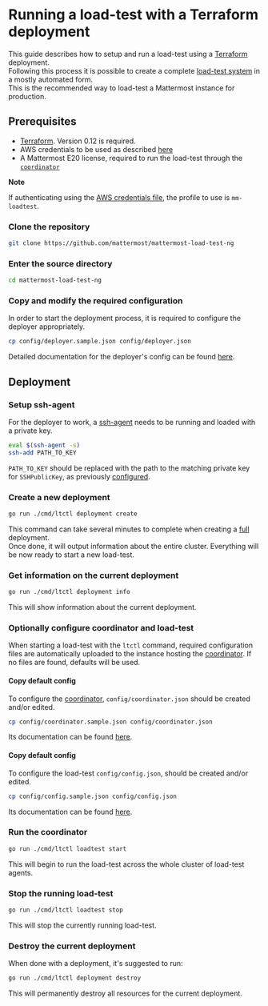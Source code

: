 # Running a load-test with a Terraform deployment

This guide describes how to setup and run a load-test using a [Terraform](https://www.terraform.io/intro/index.html) deployment.  
Following this process it is possible to create a complete [load-test system](loadtest_system.md) in a mostly automated form.  
This is the recommended way to load-test a Mattermost instance for production.

## Prerequisites

- [Terraform](https://learn.hashicorp.com/terraform/getting-started/install). Version 0.12 is required.
- AWS credentials to be used as described [here](https://www.terraform.io/docs/providers/aws/index.html#authentication)
- A Mattermost E20 license, required to run the load-test through the [`coordinator`](coordinator.md)

**Note**

If authenticating using the [AWS credentials file](https://www.terraform.io/docs/providers/aws/index.html#shared-credentials-file), the profile to use is `mm-loadtest`.

### Clone the repository

```sh
git clone https://github.com/mattermost/mattermost-load-test-ng
```

### Enter the source directory

```sh
cd mattermost-load-test-ng
```

### Copy and modify the required configuration

In order to start the deployment process, it is required to configure the deployer appropriately.

```sh
cp config/deployer.sample.json config/deployer.json
```

Detailed documentation for the deployer's config can be found [here](deployer_config.md).

## Deployment

### Setup ssh-agent

For the deployer to work, a [ssh-agent](https://linux.die.net/man/1/ssh-agent) needs to be running and loaded with a private key.

```sh
eval $(ssh-agent -s)
ssh-add PATH_TO_KEY
```

`PATH_TO_KEY` should be replaced with the path to the matching private key for `SSHPublicKey`, as previously [configured](deployer_config.md).

### Create a new deployment

```sh
go run ./cmd/ltctl deployment create
```

This command can take several minutes to complete when creating a [full](loadtest_system.md) deployment.  
Once done, it will output information about the entire cluster. Everything will be now ready to start a new load-test.

### Get information on the current deployment

```sh
go run ./cmd/ltctl deployment info
```

This will show information about the current deployment.

### Optionally configure coordinator and load-test

When starting a load-test with the `ltctl` command, required configuration files are automatically uploaded to the instance hosting the [coordinator](coordinator.md). 
If no files are found, defaults will be used.

#### Copy default config

To configure the [coordinator](coordinator.md), `config/coordinator.json` should be created and/or edited. 

```sh
cp config/coordinator.sample.json config/coordinator.json
```

Its documentation can be found [here](coordinator_config.md).

#### Copy default config

To configure the load-test `config/config.json`, should be created and/or edited.

```sh
cp config/config.sample.json config/config.json
```

Its documentation can be found [here](loadtest_config.md).

### Run the coordinator

```sh
go run ./cmd/ltctl loadtest start
```

This will begin to run the load-test across the whole cluster of load-test agents.

### Stop the running load-test

```sh
go run ./cmd/ltctl loadtest stop
```

This will stop the currently running load-test.

### Destroy the current deployment

When done with a deployment, it's suggested to run:

```sh
go run ./cmd/ltctl deployment destroy
```

This will permanently destroy all resources for the current deployment.
